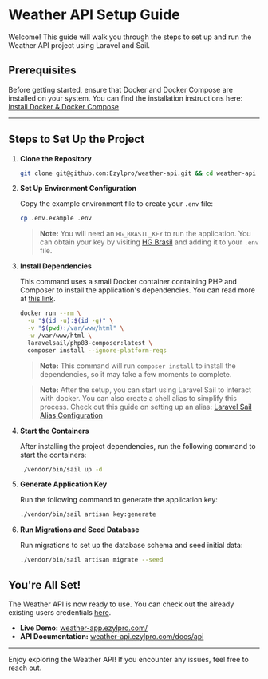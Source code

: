 # Weather API Setup Guide

Welcome! This guide will walk you through the steps to set up and run the Weather API project using Laravel and Sail.

## Prerequisites

Before getting started, ensure that Docker and Docker Compose are installed on your system. You can find the installation instructions here:  
[Install Docker & Docker Compose](https://docs.docker.com/compose/install/)

---

## Steps to Set Up the Project

1. **Clone the Repository**

   ```bash
   git clone git@github.com:Ezylpro/weather-api.git && cd weather-api
   ```

2. **Set Up Environment Configuration**

   Copy the example environment file to create your `.env` file:

   ```bash
   cp .env.example .env
   ```

    > **Note:** You will need an `HG_BRASIL_KEY` to run the application. You can obtain your key by visiting [HG Brasil](https://hgbrasil.com/apis/planos?origin=weather) and adding it to your `.env` file.

3. **Install Dependencies**

   This command uses a small Docker container containing PHP and Composer to install the application's dependencies. You can read more at [this link](https://laravel.com/docs/11.x/sail#installing-composer-dependencies-for-existing-projects).
    
    ```bash
    docker run --rm \
      -u "$(id -u):$(id -g)" \
      -v "$(pwd):/var/www/html" \
      -w /var/www/html \
      laravelsail/php83-composer:latest \
      composer install --ignore-platform-reqs
    ```
   
    > **Note:** This command will run `composer install` to install the dependencies, so it may take a few moments to complete.

    > **Note:** After the setup, you can start using Laravel Sail to interact with docker. You can also create a shell alias to simplify this process. Check out this guide on setting up an alias: [Laravel Sail Alias Configuration](https://laravel.com/docs/11.x/sail#configuring-a-shell-alias)

4. **Start the Containers**

   After installing the project dependencies, run the following command to start the containers:

   ```bash
   ./vendor/bin/sail up -d
   ```

5. **Generate Application Key**

   Run the following command to generate the application key:

   ```bash
   ./vendor/bin/sail artisan key:generate
   ```

6. **Run Migrations and Seed Database**
    
    Run migrations to set up the database schema and seed initial data:

    ```bash
    ./vendor/bin/sail artisan migrate --seed
    ```

## You're All Set!

The Weather API is now ready to use. You can check out the already existing users credentials [here](./database/seeders/UserSeeder.php).

- **Live Demo:** [weather-app.ezylpro.com/](https://weather-app.ezylpro.com/)
- **API Documentation:** [weather-api.ezylpro.com/docs/api](http://weather-api.ezylpro.com/docs/api)

---

Enjoy exploring the Weather API! If you encounter any issues, feel free to reach out.


